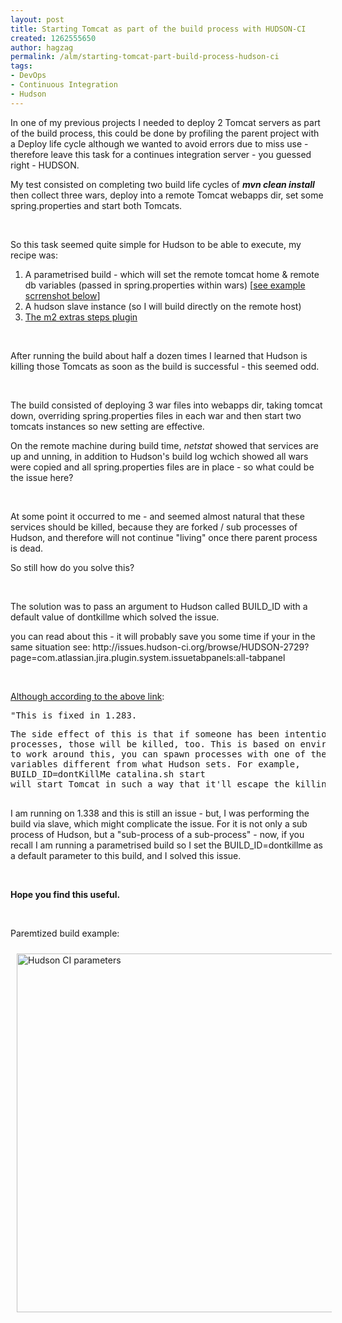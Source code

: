 ```yaml
---
layout: post
title: Starting Tomcat as part of the build process with HUDSON-CI
created: 1262555650
author: hagzag
permalink: /alm/starting-tomcat-part-build-process-hudson-ci
tags:
- DevOps
- Continuous Integration
- Hudson
---
```

<p>In one of my previous projects I needed to deploy 2 Tomcat servers as part of the build process, this could be done by profiling the parent project with a Deploy life cycle although we wanted to avoid errors due to miss use - therefore leave this task for a continues integration server - you guessed right - HUDSON.</p>
<!--break-->
<p>My test consisted on completing two build life cycles of <em><strong>mvn clean install</strong> </em>then collect three wars, deploy into a remote Tomcat webapps dir, set some spring.properties and start both Tomcats.</p>
<p>&nbsp;&nbsp;</p>
<p>So this task seemed quite simple for Hudson to be able to execute, my recipe was:</p>
<ol>
    <li>A parametrised build - which will set the remote tomcat home &amp; remote db variables (passed in spring.properties within wars) [<a href="#figure1">see example scrrenshot below</a>]</li>
    <li>A hudson slave instance (so I will build directly on the remote host)</li>
    <li><a href="http://wiki.hudson-ci.org//display/HUDSON/M2+Extra+Steps+Plugin">The m2 extras steps plugin</a></li>
</ol>
<p>&nbsp;</p>
<p>After running the build about half a dozen times I learned that Hudson is killing those Tomcats as soon as the build is successful - this seemed odd.</p>
<p>&nbsp;</p>
<p>The build consisted of deploying 3 war files into webapps dir, taking tomcat down, overriding spring.properties files in each war and then start two tomcats instances so new setting are effective.</p>
<p>On the remote machine during build time, <em>netstat</em> showed that services are up and unning, in addition to Hudson's build log wchich showed all wars were copied and all spring.properties files are in place - so what could be the issue here?</p>
<p>&nbsp;</p>
<p>At some point it occurred to me - and seemed almost natural that these services should be killed, because they are forked / sub processes of Hudson, and therefore will not continue &quot;living&quot; once there parent process is dead.</p>
<p>So still how do you solve this?</p>
<p>&nbsp;</p>
<p>The solution was to pass an argument to Hudson called BUILD_ID with a default value of dontkillme which solved the issue.</p>
<p>you can read about this - it will probably save you some time if your in the same situation see: http://issues.hudson-ci.org/browse/HUDSON-2729?page=com.atlassian.jira.plugin.system.issuetabpanels:all-tabpanel</p>
<p>&nbsp;</p>
<p><u>Although according to the above link</u>:</p>
<pre>
&quot;This is fixed in 1.283.</pre>
<div class="action-body">
<pre>
The side effect of this is that if someone has been intentionally spawning
processes, those will be killed, too. This is based on environment variables, so
to work around this, you can spawn processes with one of the environment
variables different from what Hudson sets. For example,
BUILD_ID=dontKillMe catalina.sh start
will start Tomcat in such a way that it'll escape the killing.&quot;
 </pre>
<p>I am running on 1.338 and this is still an issue - but, I was performing the build via slave, which might complicate the issue. For it is not only a sub process of Hudson, but a &quot;sub-process of a sub-process&quot; - now, if you recall I am running a parametrised build so I set the BUILD_ID=dontkillme as a default parameter to this build, and I solved this issue.</p>
</div>
<p>&nbsp;</p>
<p><strong>Hope you find this useful.<img alt="" src="/sites/all/modules/fckeditor/fckeditor/editor/images/smiley/msn/wink_smile.gif" /></strong></p>
<p>&nbsp;</p>
<p>Paremtized build example:</p>
<p><a name="figure1"><img border="0" align="left" width="801" vspace="10" hspace="10" height="574" alt="Hudson CI parameters" src="/files/upload/29/Screenshot-1.png" /></a></p>
